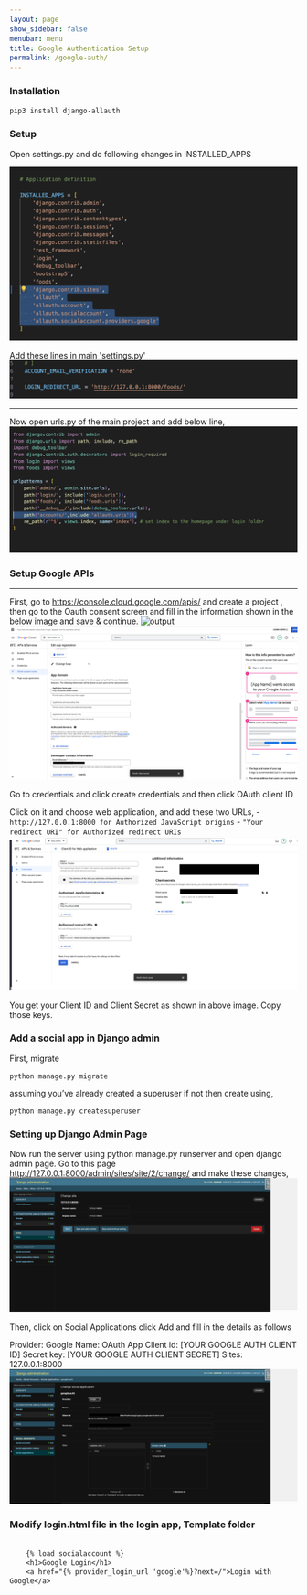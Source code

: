 ```yaml
---
layout: page
show_sidebar: false
menubar: menu
title: Google Authentication Setup
permalink: /google-auth/
---
```

### Installation

``` Terminal
pip3 install django-allauth
```


### Setup

Open settings.py and do following changes in INSTALLED_APPS

   ![output](./images/Installed_apps.png) 

Add these lines in main 'settings.py'
    ![output](./images/settings.png)

---
Now open urls.py of the main project and add below line,
    ![output](./images/urls.png)



### Setup Google APIs
---

First, go to https://console.cloud.google.com/apis/ and create a project , then go to the Oauth consent screen and fill in the information shown in the below image and save & continue.
    ![output](./images/OAuth_consent_screen.png.png)
    ![output](./images/OAuth_consent_screen_1.png)

Go to credentials and click create credentials and then click OAuth client ID


Click on it and choose web application, and add these two URLs,
    - `http://127.0.0.1:8000 for Authorized JavaScript origins`
    - `"Your redirect URI" for Authorized redirect URIs`
    ![output](./images/google_credentials_setup.png)

You get your Client ID and Client Secret as shown in above image. Copy those keys.

### Add a social app in Django admin

First, migrate

``` Terminal
python manage.py migrate
```

assuming you’ve already created a superuser if not then create using,

``` Terminal
python manage.py createsuperuser
```


### Setting up Django Admin Page 
Now run the server using python manage.py runserver and open django admin page. Go to this page http://127.0.0.1:8000/admin/sites/site/2/change/ and make these changes,
    ![output](./images/django_admin_page_sites.png)

Then, click on Social Applications click Add and fill in the details as follows

Provider: Google
Name: OAuth App
Client id: [YOUR GOOGLE AUTH CLIENT ID]
Secret key: [YOUR GOOGLE AUTH CLIENT SECRET]
Sites: 127.0.0.1:8000
    ![output](./images/google_django_admin_page.png)

###  Modify login.html file in the login app, Template folder

``` In login.html file 

    {% load socialaccount %}
    <h1>Google Login</h1>
    <a href="{% provider_login_url 'google'%}?next=/">Login with Google</a> 

```

